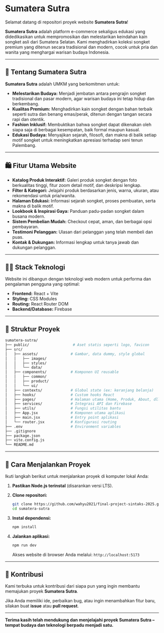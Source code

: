 # Sumatera Sutra

Selamat datang di repositori proyek website **Sumatera Sutra**!

**Sumatera Sutra** adalah platform e-commerce sekaligus edukasi yang didedikasikan untuk mempromosikan dan melestarikan keindahan kain songket asli dari Sumatera Selatan. Kami menghadirkan koleksi songket premium yang ditenun secara tradisional dan modern, cocok untuk pria dan wanita yang menghargai warisan budaya Indonesia.

---

## 🌺 Tentang Sumatera Sutra

**Sumatera Sutra** adalah UMKM yang berkomitmen untuk:

- **Melestarikan Budaya:** Menjadi jembatan antara pengrajin songket tradisional dan pasar modern, agar warisan budaya ini tetap hidup dan berkembang.
- **Kualitas Premium:** Menghadirkan kain songket dengan bahan terbaik seperti sutra dan benang emas/perak, ditenun dengan tangan secara rapi dan otentik.
- **Fashion Inklusif:** Membuktikan bahwa songket dapat dikenakan oleh siapa saja di berbagai kesempatan, baik formal maupun kasual.
- **Edukasi Budaya:** Menyajikan sejarah, filosofi, dan makna di balik setiap motif songket untuk meningkatkan apresiasi terhadap seni tenun Palembang.

---

## 🛍️ Fitur Utama Website

- **Katalog Produk Interaktif:** Galeri produk songket dengan foto berkualitas tinggi, fitur zoom detail motif, dan deskripsi lengkap.
- **Filter & Kategori:** Jelajahi produk berdasarkan jenis, warna, ukuran, atau rekomendasi untuk pria/wanita.
- **Halaman Edukasi:** Informasi sejarah songket, proses pembuatan, serta makna di balik motif.
- **Lookbook & Inspirasi Gaya:** Panduan padu-padan songket dalam busana modern.
- **Sistem Pembelian Mudah:** Checkout cepat, aman, dan berbagai opsi pembayaran.
- **Testimoni Pelanggan:** Ulasan dari pelanggan yang telah membeli dan puas.
- **Kontak & Dukungan:** Informasi lengkap untuk tanya jawab dan dukungan pelanggan.

---

## 🧑‍💻 Stack Teknologi

Website ini dibangun dengan teknologi web modern untuk performa dan pengalaman pengguna yang optimal:

- **Frontend:** React + Vite
- **Styling:** CSS Modules
- **Routing:** React Router DOM
- **Backend/Database:** Firebase

---

## 📁 Struktur Proyek

```bash
sumatera-sutra/
├── public/                    # Aset statis seperti logo, favicon
├── src/
│   ├── assets/               # Gambar, data dummy, style global
│   │   ├── images/
│   │   ├── styles/
│   │   └── data/
│   ├── components/           # Komponen UI reusable
│   │   ├── common/
│   │   ├── product/
│   │   └── ui/
│   ├── contexts/             # Global state (ex: keranjang belanja)
│   ├── hooks/                # Custom hooks React
│   ├── pages/                # Halaman utama (Home, Produk, About, dll.)
│   ├── services/             # Integrasi API dan Firebase
│   ├── utils/                # Fungsi utilitas bantu
│   ├── App.jsx               # Komponen utama aplikasi
│   ├── main.jsx              # Entry point aplikasi
│   └── router.jsx            # Konfigurasi routing
├── .env                      # Environment variables
├── .gitignore
├── package.json
├── vite.config.js
└── README.md
```

---

## 🚀 Cara Menjalankan Proyek

Ikuti langkah berikut untuk menjalankan proyek di komputer lokal Anda:

1. **Pastikan Node.js terinstal** (disarankan versi LTS).

2. **Clone repositori:**
   ```bash
   git clone https://github.com/wahyu2021/final-project-sintaks-2025.git
   cd sumatera-sutra
   ```

3. **Instal dependensi:**
   ```bash
   npm install
   ```

4. **Jalankan aplikasi:**
   ```bash
   npm run dev
   ```
   Akses website di browser Anda melalui: `http://localhost:5173`

---

## 🤝 Kontribusi

Kami terbuka untuk kontribusi dari siapa pun yang ingin membantu memajukan proyek **Sumatera Sutra**.

Jika Anda memiliki ide, perbaikan bug, atau ingin menambahkan fitur baru, silakan buat **issue** atau **pull request**.

---

**Terima kasih telah mendukung dan menjelajahi proyek Sumatera Sutra – tempat budaya dan teknologi berpadu menjadi satu.**
